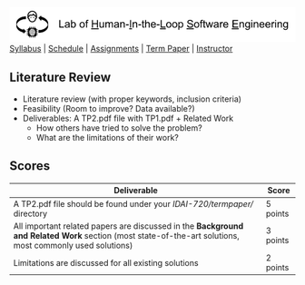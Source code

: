 [<img width=900 src="../img/title.png?raw=yes">](../README.md)   
[Syllabus](../README.md) |
[Schedule](../schedule.md) |
[Assignments](../assignments/README.md) |
[Term Paper](README.md) |
[Instructor](http://zhe-yu.github.io) 

## Literature Review

 - Literature review (with proper keywords, inclusion criteria)
 - Feasibility (Room to improve? Data available?)
 - Deliverables: A TP2.pdf file with TP1.pdf + Related Work
   + How others have tried to solve the problem?
   + What are the limitations of their work?


## Scores
 | Deliverable | Score |
 |------------|--------|
 | A TP2.pdf file should be found under your _IDAI-720/termpaper/_ directory | 5 points|
 | All important related papers are discussed in the **Background and Related Work** section (most state-of-the-art solutions, most commonly used solutions) | 3 points |
 | Limitations are discussed for all existing solutions | 2 points |
